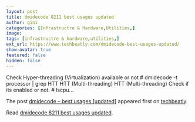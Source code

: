 ```yaml
---
layout: post
title: dmidecode 8211 best usages updated
author: gini
categories: [Infrastructre & Hardware,Utilities,]
image: 
tags: [infrastructre & hardware,utilities,]
ext_url: https://www.techbeatly.com/dmidecode-best-usages-updated/
show-avatar: true
featured: false
hidden: false
---
```


<p>Check Hyper-threading (Virtualization) available or not # dmidecode -t processor &#124; grep HTT HTT (Multi-threading) HTT (Multi-threading) Check if its enabled or not. # lscpu&#46;&#46;&#46;</p>
<p>The post <a href="https://www.techbeatly.com/dmidecode-best-usages-updated/">dmidecode &#8211; best usages [updated]</a> appeared first on <a href="https://www.techbeatly.com">techbeatly</a>.</p>

Read [dmidecode 8211 best usages updated](https://www.techbeatly.com/dmidecode-best-usages-updated/).